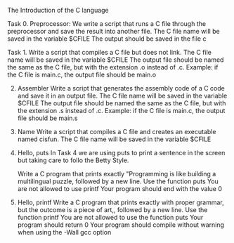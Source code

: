 The Introduction of the C language

Task 0. Preprocessor:
	We write a script that runs a C file through the preprocessor and save the result into another file.
	The C file name will be saved in the variable $CFILE
	The output should be saved in the file c

Task 1. Write a script that compiles a C file but does not link.
	The C file name will be saved in the variable $CFILE
	The output file should be named the same as the C file, but with the extension .o instead of .c.
	Example: if the C file is main.c, the output file should be main.o

2. Assembler
	Write a script that generates the assembly code of a C code and save it in an output file.
	The C file name will be saved in the variable $CFILE
	The output file should be named the same as the C file, but with the extension .s instead of .c.
	Example: if the C file is main.c, the output file should be main.s
	
3. Name
	Write a script that compiles a C file and creates an executable named cisfun.
	The C file name will be saved in the variable $CFILE
	
4. Hello, puts
	In Task 4 we are using puts to print a sentence in the screen but taking care to follo the Betty Style.

	Write a C program that prints exactly "Programming is like building a multilingual puzzle, followed by a new line.
	Use the function puts
	You are not allowed to use printf
	Your program should end with the value 0

5. Hello, printf
	Write a C program that prints exactly with proper grammar, but the outcome is a piece of art,, followed by a new line.
		Use the function printf
		You are not allowed to use the function puts
		Your program should return 0
		Your program should compile without warning when using the -Wall gcc option

